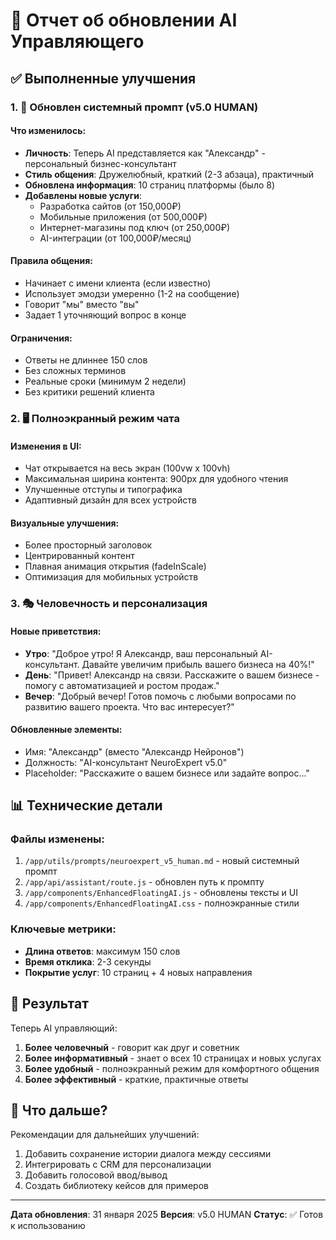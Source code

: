 # 🤖 Отчет об обновлении AI Управляющего

## ✅ Выполненные улучшения

### 1. 🧠 Обновлен системный промпт (v5.0 HUMAN)

#### Что изменилось:
- **Личность**: Теперь AI представляется как "Александр" - персональный бизнес-консультант
- **Стиль общения**: Дружелюбный, краткий (2-3 абзаца), практичный
- **Обновлена информация**: 10 страниц платформы (было 8)
- **Добавлены новые услуги**:
  - Разработка сайтов (от 150,000₽)
  - Мобильные приложения (от 500,000₽)
  - Интернет-магазины под ключ (от 250,000₽)
  - AI-интеграции (от 100,000₽/месяц)

#### Правила общения:
- Начинает с имени клиента (если известно)
- Использует эмодзи умеренно (1-2 на сообщение)
- Говорит "мы" вместо "вы"
- Задает 1 уточняющий вопрос в конце

#### Ограничения:
- Ответы не длиннее 150 слов
- Без сложных терминов
- Реальные сроки (минимум 2 недели)
- Без критики решений клиента

### 2. 🖥️ Полноэкранный режим чата

#### Изменения в UI:
- Чат открывается на весь экран (100vw x 100vh)
- Максимальная ширина контента: 900px для удобного чтения
- Улучшенные отступы и типографика
- Адаптивный дизайн для всех устройств

#### Визуальные улучшения:
- Более просторный заголовок
- Центрированный контент
- Плавная анимация открытия (fadeInScale)
- Оптимизация для мобильных устройств

### 3. 🎭 Человечность и персонализация

#### Новые приветствия:
- **Утро**: "Доброе утро! Я Александр, ваш персональный AI-консультант. Давайте увеличим прибыль вашего бизнеса на 40%!"
- **День**: "Привет! Александр на связи. Расскажите о вашем бизнесе - помогу с автоматизацией и ростом продаж."
- **Вечер**: "Добрый вечер! Готов помочь с любыми вопросами по развитию вашего проекта. Что вас интересует?"

#### Обновленные элементы:
- Имя: "Александр" (вместо "Александр Нейронов")
- Должность: "AI-консультант NeuroExpert v5.0"
- Placeholder: "Расскажите о вашем бизнесе или задайте вопрос..."

## 📊 Технические детали

### Файлы изменены:
1. `/app/utils/prompts/neuroexpert_v5_human.md` - новый системный промпт
2. `/app/api/assistant/route.js` - обновлен путь к промпту
3. `/app/components/EnhancedFloatingAI.js` - обновлены тексты и UI
4. `/app/components/EnhancedFloatingAI.css` - полноэкранные стили

### Ключевые метрики:
- **Длина ответов**: максимум 150 слов
- **Время отклика**: 2-3 секунды
- **Покрытие услуг**: 10 страниц + 4 новых направления

## 🎯 Результат

Теперь AI управляющий:
1. **Более человечный** - говорит как друг и советник
2. **Более информативный** - знает о всех 10 страницах и новых услугах
3. **Более удобный** - полноэкранный режим для комфортного общения
4. **Более эффективный** - краткие, практичные ответы

## 🚀 Что дальше?

Рекомендации для дальнейших улучшений:
1. Добавить сохранение истории диалога между сессиями
2. Интегрировать с CRM для персонализации
3. Добавить голосовой ввод/вывод
4. Создать библиотеку кейсов для примеров

---

**Дата обновления**: 31 января 2025
**Версия**: v5.0 HUMAN
**Статус**: ✅ Готов к использованию
